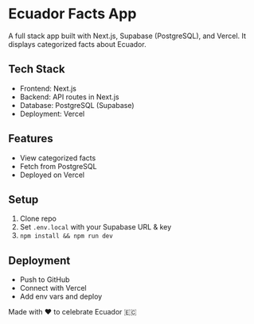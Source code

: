 # Ecuador Facts App

A full stack app built with Next.js, Supabase (PostgreSQL), and Vercel. It displays categorized facts about Ecuador.

## Tech Stack
- Frontend: Next.js
- Backend: API routes in Next.js
- Database: PostgreSQL (Supabase)
- Deployment: Vercel

## Features
- View categorized facts
- Fetch from PostgreSQL
- Deployed on Vercel

## Setup
1. Clone repo
2. Set `.env.local` with your Supabase URL & key
3. `npm install && npm run dev`

## Deployment
- Push to GitHub
- Connect with Vercel
- Add env vars and deploy

Made with ❤️ to celebrate Ecuador 🇪🇨
